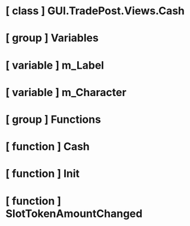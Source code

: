 # [ class ] GUI.TradePost.Views.Cash

# [ group ] Variables

# [ variable ] m_Label

# [ variable ] m_Character

# [ group ] Functions

# [ function ] Cash

# [ function ] Init

# [ function ] SlotTokenAmountChanged

